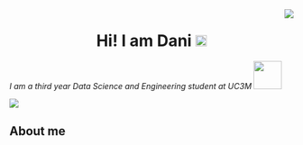 <img align="right" src="https://visitor-badge.laobi.icu/badge?page_id=danielkwapien.danielkwapien" />


<h1 align="center">
  Hi! I am Dani <img src='https://fonts.gstatic.com/s/e/notoemoji/latest/1f44b/lottie.json' alt='Hi' width="20"/>
</h1>

*I am a third year Data Science and Engineering student at UC3M* <img src="https://giphy.com/embed/MP4Za7rK3uOPIxIh27" width="50" />

<div align="left">
  <a href="https://www.linkedin.com/in/daniel-kwapien/">
    <img src="https://img.shields.io/badge/LinkedIn-0077B5?style=for-the-badge&logo=linkedin&logoColor=white"/>
  </a>
</div>

<h2> About me </h2>

<!--
**danielkwapien/danielkwapien** is a ✨ _special_ ✨ repository because its `README.md` (this file) appears on your GitHub profile.

Here are some ideas to get you started:

- 🔭 I’m currently working on ...
- 🌱 I’m currently learning ...
- 👯 I’m looking to collaborate on ...
- 🤔 I’m looking for help with ...
- 💬 Ask me about ...
- 📫 How to reach me: ...
- 😄 Pronouns: ...
- ⚡ Fun fact: ...
-->
